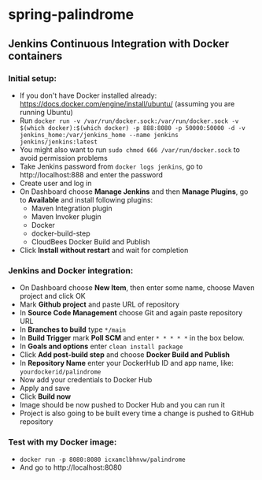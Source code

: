 # spring-palindrome

## Jenkins Continuous Integration with Docker containers
### Initial setup:
- If you don't have Docker installed already: https://docs.docker.com/engine/install/ubuntu/ (assuming you are running Ubuntu)
- Run `docker run -v /var/run/docker.sock:/var/run/docker.sock -v $(which docker):$(which docker) -p 888:8080 -p 50000:50000 -d -v jenkins_home:/var/jenkins_home --name jenkins jenkins/jenkins:latest`
- You might also want to run `sudo chmod 666 /var/run/docker.sock` to avoid permission problems
- Take Jenkins password from `docker logs jenkins`, go to http://localhost:888 and enter the password
- Create user and log in
- On Dashboard choose **Manage Jenkins** and then **Manage Plugins**, go to **Available** and install following plugins:
    - Maven Integration plugin
    - Maven Invoker plugin
    - Docker
    - docker-build-step
    - CloudBees Docker Build and Publish
- Click **Install without restart** and wait for completion

### Jenkins and Docker integration:
- On Dashboard choose **New Item**, then enter some name, choose Maven project and click OK
- Mark **Github project** and paste URL of repository
- In **Source Code Management** choose Git and again paste repository URL
- In **Branches to build** type `*/main`
- In **Build Trigger** mark **Poll SCM** and enter `* * * * *` in the box below.
- In **Goals and options** enter `clean install package`
- Click **Add post-build step** and choose **Docker Build and Publish**
- In **Repository Name** enter your DockerHub ID and app name, like: `yourdockerid/palindrome`
- Now add your credentials to Docker Hub
- Apply and save
- Click **Build now**
- Image should be now pushed to Docker Hub and you can run it
- Project is also going to be built every time a change is pushed to GitHub repository

### Test with my Docker image:
- `docker run -p 8080:8080 icxamclbhnvw/palindrome`
- And go to http://localhost:8080